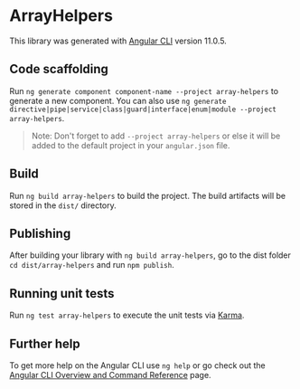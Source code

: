# ArrayHelpers

This library was generated with [Angular CLI](https://github.com/angular/angular-cli) version 11.0.5.

## Code scaffolding

Run `ng generate component component-name --project array-helpers` to generate a new component. You can also use `ng generate directive|pipe|service|class|guard|interface|enum|module --project array-helpers`.
> Note: Don't forget to add `--project array-helpers` or else it will be added to the default project in your `angular.json` file. 

## Build

Run `ng build array-helpers` to build the project. The build artifacts will be stored in the `dist/` directory.

## Publishing

After building your library with `ng build array-helpers`, go to the dist folder `cd dist/array-helpers` and run `npm publish`.

## Running unit tests

Run `ng test array-helpers` to execute the unit tests via [Karma](https://karma-runner.github.io).

## Further help

To get more help on the Angular CLI use `ng help` or go check out the [Angular CLI Overview and Command Reference](https://angular.io/cli) page.
